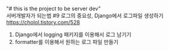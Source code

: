 "# this is the project to be server dev"  
서버개발자가 되는법 #9 로그의 중요성, Django에서
로그파일 생성하기  
https://cholol.tistory.com/528  

1. Django에서 logging 패키지를 이용해서 로그 남기기
2. formatter를 이용해서 원하는 로그 파일 만들기
